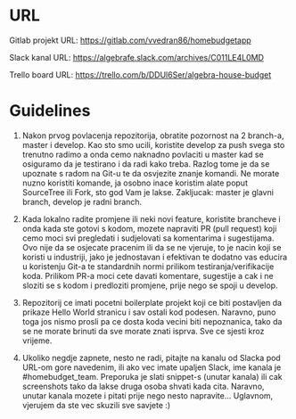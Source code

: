 # URL #

Gitlab projekt URL:
https://gitlab.com/vvedran86/homebudgetapp

Slack kanal URL:
https://algebrafe.slack.com/archives/C011LE4L0MD

Trello board URL:
https://trello.com/b/DDUl6Ser/algebra-house-budget

# Guidelines #
1. Nakon prvog povlacenja repozitorija, obratite pozornost na 2 branch-a, master i develop. Kao sto smo ucili, koristite develop za push svega sto trenutno radimo a onda cemo naknadno povlaciti u master kad se osiguramo da je testirano i da radi kako treba. Razlog tome je da se upoznate s radom na Git-u te da osvjezite znanje komandi. Ne morate nuzno koristiti komande, ja osobno inace koristim alate poput SourceTree ili Fork, sto god Vam je lakse.
Zakljucak: master je glavni branch, develop je radni branch.

2. Kada lokalno radite promjene ili neki novi feature, koristite brancheve i onda kada ste gotovi s kodom, mozete napraviti PR (pull request) koji cemo moci svi pregledati i sudjelovati sa komentarima i sugestijama. Ovo nije da se osjecate pracenim ili da se ne vjeruje, to je nacin koji se koristi u industriji, jako je jednostavan i efektivan te dodatno vas educira u koristenju Git-a te standardnih normi prilikom testiranja/verifikacije koda. Prilikom PR-a moci cete davati komentare, sugestije a cak i ne sloziti se s kodom i predloziti promjene, prije nego se spoji u develop.

3. Repozitorij ce imati pocetni boilerplate projekt koji ce biti postavljen da prikaze Hello World stranicu i sav ostali kod podesen. Naravno, puno toga jos nismo prosli pa ce dosta koda vecini biti nepoznanica, tako da se ne morate brinuti da sve morate znati isprva. Sve ce sjesti kroz vrijeme.

4. Ukoliko negdje zapnete, nesto ne radi, pitajte na kanalu od Slacka pod URL-om gore navedenim, ili ako vec imate upaljen Slack, ime kanala je #homebudget_team. Preporuka je slati snippet-s (unutar kanala) ili cak screenshots tako da lakse druga osoba shvati kada cita. Naravno, unutar kanala mozete i pitati prije nego nesto napravite... Uglavnom, vjerujem da ste vec skuzili sve savjete :)